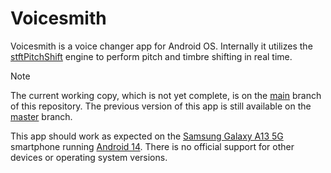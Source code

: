 # Voicesmith

Voicesmith is a voice changer app for Android OS. Internally it utilizes the [stftPitchShift](https://github.com/jurihock/stftPitchShift) engine to perform pitch and timbre shifting in real time.

> [!NOTE]
> The current working copy, which is not yet complete, is on the [main](https://github.com/jurihock/voicesmith/tree/main) branch of this repository.
> The previous version of this app is still available on the [master](https://github.com/jurihock/voicesmith/tree/master) branch.
>
> This app should work as expected on the [Samsung Galaxy A13 5G](https://en.wikipedia.org/wiki/Samsung_Galaxy_A13)
> smartphone running [Android 14](https://en.wikipedia.org/wiki/Android_14).
> There is no official support for other devices or operating system versions.
